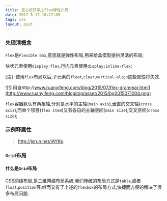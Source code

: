 ```yaml
---
title: 定心好好学之flex弹性布局
date: 2017-8-17 10:17:05
tags: css
layout: post
---
```


### 先理清概念

`Flex`是`Flexible Box`,意思就是弹性布局,用来给盒模型提供灵活的布局;

块状元素使用`display:flex`,行内元素使用`display:inline-flex`;

[注] :使用`flex`布局以后,子元素的`float`,`clear`,`vertical-align`这些属性将失效.

![引用自http://www.ruanyifeng.com/blog/2015/07/flex-grammar.html](http://www.ruanyifeng.com/blogimg/asset/2015/bg2015071004.png)

`flex`容器默认有两根轴,分别是水平的主轴(`main axis`),垂直的交叉轴(`cross axis`),而单个项目(`flex item`)又有各自的主轴空间(`main size`),交叉空间(`cross size`);


### 示例释属性

> http://jsrun.net/iAYKp


### `Grid`布局

#### 什么是`Grid`布局

CSS网络布局,是二维网络布局系统.我们传统的布局方式是`table`,或者`float`,`position`等.继而又有了上述的`flexbox`的布局方式,快捷而方便的解决了很多布局问题.